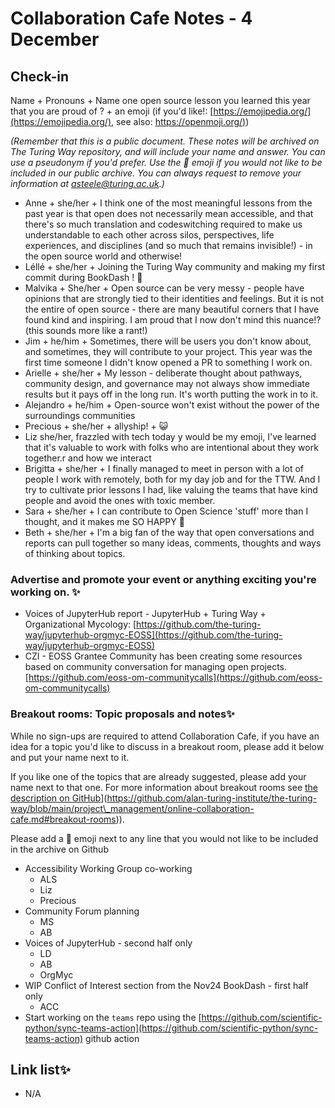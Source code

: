 # Collaboration Cafe Notes - 4 December

## Check-in

Name + Pronouns + Name one open source lesson you learned this year that you are proud of ? + an emoji (if you'd like!: [https://emojipedia.org/](https://emojipedia.org/), see also: [https://openmoji.org/)](https://openmoji.org/))

*(Remember that this is a public document. These notes will be archived on The Turing Way repository, and will include your name and answer. You can use a pseudonym if you'd prefer. Use the 🤫 emoji if you would not like to be included in our public archive. You can always request to remove your information at asteele@turing.ac.uk.)*

* Anne + she/her + I think one of the most meaningful lessons from the past year is that open does not necessarily mean accessible, and that there's so much translation and codeswitching required to make us understandable to each other across silos, perspectives, life experiences, and disciplines (and so much that remains invisible!) - in the open source world and otherwise!
* Léllé + she/her + Joining the Turing Way community and making my first commit during BookDash ! :tada: 
* Malvika + She/her + Open source can be very messy - people have opinions that are strongly tied to their identities and feelings. But it is not the entire of open source - there are many beautiful corners that I have found kind and inspiring. I am proud that I now don't mind this nuance!? (this sounds more like a rant!)
* Jim + he/him + Sometimes, there will be users you don't know about, and sometimes, they will contribute to your project. This year was the first time someone I didn't know opened a PR to something I work on.
* Arielle + she/her + My lesson - deliberate thought about pathways, community design, and governance may not always show immediate results but it pays off in the long run. It's worth putting the work in to it.  
* Alejandro + he/him + Open-source won't exist without the power of the surroundings communities 
* Precious + she/her + allyship! + 😺
* Liz she/her, frazzled with tech today y would be my emoji, I've learned that it's valuable to work with folks who are intentional about they work together.r and how we interact
* Brigitta + she/her + I finally managed to meet in person with a lot of people I work with remotely, both for my day job and for the TTW. And I try to cultivate prior lessons I had, like valuing the teams that have kind people and avoid the ones with toxic member.
* Sara + she/her + I can contribute to Open Science 'stuff' more than I thought, and it makes me SO HAPPY 🐼
* Beth + she/her + I'm a big fan of the way that open conversations and reports can pull together so many ideas, comments, thoughts and ways of thinking about topics. 

### Advertise and promote your event or anything exciting you're working on. ✨

* Voices of JupyterHub report - JupyterHub + Turing Way + Organizational Mycology: [https://github.com/the-turing-way/jupyterhub-orgmyc-EOSS](https://github.com/the-turing-way/jupyterhub-orgmyc-EOSS)
* CZI - EOSS Grantee Community has been creating some resources based on community conversation for managing open projects. [https://github.com/eoss-om-communitycalls](https://github.com/eoss-om-communitycalls) 

### Breakout rooms: Topic proposals and notes✨ 

While no sign-ups are required to attend Collaboration Cafe, if you have an idea for a topic you'd like to discuss in a breakout room, please add it below and put your name next to it. 

If you like one of the topics that are already suggested, please add your name next to that one. For more information about breakout rooms see [the description on GitHub]([https://github.com/alan-turing-institute/the-turing-way/blob/main/project\_management/online-collaboration-cafe.md#breakout-rooms)](https://github.com/alan-turing-institute/the-turing-way/blob/main/project\_management/online-collaboration-cafe.md#breakout-rooms)).

Please add a 🤫 emoji next to any line that you would not like to be included in the archive on Github

* Accessibility Working Group co-working
   * ALS
   * Liz
   * Precious
* Community Forum planning
   * MS
   * AB
* Voices of JupyterHub - second half only
   * LD
   * AB
   * OrgMyc
* WIP Conflict of Interest section from the Nov24 BookDash - first half only
   * ACC
* Start working on the `teams` repo using the [https://github.com/scientific-python/sync-teams-action](https://github.com/scientific-python/sync-teams-action) github action

##  Link list✨ 

* N/A